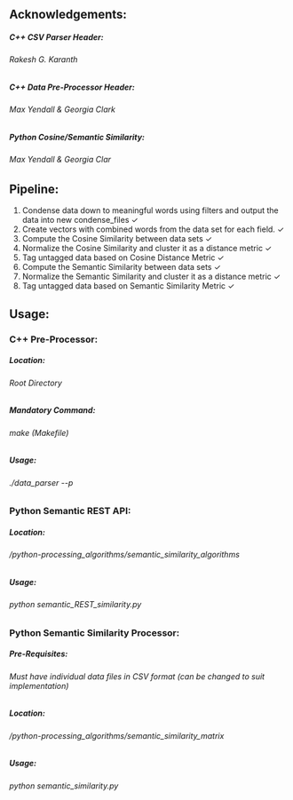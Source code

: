 
Acknowledgements:
------
##### C++ CSV Parser Header:
###### Rakesh G. Karanth

##### C++ Data Pre-Processor Header:
###### Max Yendall & Georgia Clark

##### Python Cosine/Semantic Similarity:
###### Max Yendall & Georgia Clar


Pipeline:
------
1. Condense data down to meaningful words using filters and output the data into new condense_files ✓
2. Create vectors with combined words from the data set for each field. ✓
3. Compute the Cosine Similarity between data sets ✓
4. Normalize the Cosine Similarity and cluster it as a distance metric ✓
5. Tag untagged data based on Cosine Distance Metric ✓
6. Compute the Semantic Similarity between data sets ✓
7. Normalize the Semantic Similarity and cluster it as a distance metric ✓
8. Tag untagged data based on Semantic Similarity Metric ✓

Usage:
------
### C++ Pre-Processor:

##### Location:
###### Root Directory
##### Mandatory Command:
###### make (Makefile)
##### Usage:
###### ./data_parser --p

### Python Semantic REST API:

##### Location:
###### /python-processing_algorithms/semantic_similarity_algorithms
##### Usage:
###### python semantic_REST_similarity.py

### Python Semantic Similarity Processor:

##### Pre-Requisites:
###### Must have individual data files in CSV format (can be changed to suit implementation)
##### Location:
###### /python-processing_algorithms/semantic_similarity_matrix
##### Usage:
###### python semantic_similarity.py


